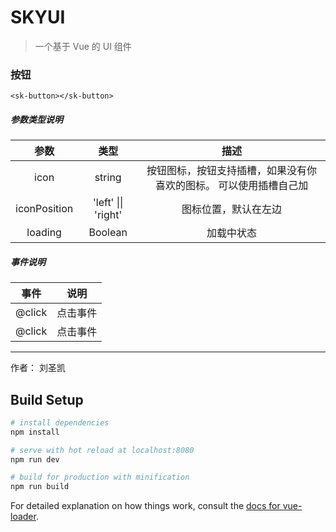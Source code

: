 # SKYUI

> 一个基于 Vue 的 UI 组件

### 按钮

```
<sk-button></sk-button>
```
##### 参数类型说明
参数|类型|描述
:--:|:--:|:--:
icon|string|按钮图标，按钮支持插槽，如果没有你喜欢的图标。 可以使用插槽自己加
iconPosition|'left' \|\| 'right'|图标位置，默认在左边
loading|Boolean|加载中状态

##### 事件说明
事件|说明
:--:|:--:
@click|点击事件
@click|点击事件


----

作者：  刘圣凯

## Build Setup

``` bash
# install dependencies
npm install

# serve with hot reload at localhost:8080
npm run dev

# build for production with minification
npm run build
```

For detailed explanation on how things work, consult the [docs for vue-loader](http://vuejs.github.io/vue-loader).
